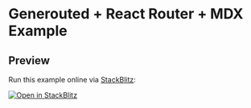 # Generouted + React Router + MDX Example

## Preview

Run this example online via [StackBlitz](https://stackblitz.com/github.com/oedotme/generouted/tree/main/examples/react-router):

[![Open in StackBlitz](https://developer.stackblitz.com/img/open_in_stackblitz.svg)](https://stackblitz.com/github.com/oedotme/generouted/tree/main/examples/react-router)

